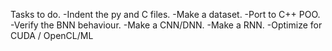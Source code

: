 Tasks to do.
-Indent the py and C files.
-Make a dataset.
-Port to C++ POO.
-Verify the BNN behaviour.
-Make a CNN/DNN.
-Make a RNN.
-Optimize for CUDA / OpenCL/ML
